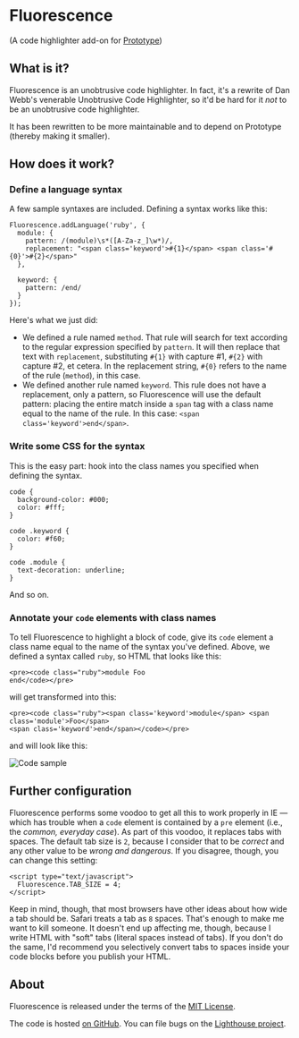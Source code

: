 # Fluorescence

(A code highlighter add-on for [Prototype][prototype])

## What is it?

Fluorescence is an unobtrusive code highlighter. In fact, it's a rewrite of Dan Webb's venerable Unobtrusive Code Highlighter, so it'd be hard for it _not_ to be an unobtrusive code highlighter.

It has been rewritten to be more maintainable and to depend on Prototype (thereby making it smaller).

## How does it work?

### Define a language syntax

A few sample syntaxes are included. Defining a syntax works like this:

    Fluorescence.addLanguage('ruby', {
      module: {
        pattern: /(module)\s*([A-Za-z_]\w*)/,
        replacement: "<span class='keyword'>#{1}</span> <span class='#{0}'>#{2}</span>"
      },
      
      keyword: {
        pattern: /end/
      }
    });
    
Here's what we just did:

  * We defined a rule named `method`. That rule will search for text according to the regular expression specified by `pattern`. It will then replace that text with `replacement`, substituting `#{1}` with capture #1, `#{2}` with capture #2, et cetera. In the replacement string, `#{0}` refers to the name of the rule (`method`), in this case.
  * We defined another rule named `keyword`. This rule does not have a replacement, only a pattern, so Fluorescence will use the default pattern: placing the entire match inside a `span` tag with a class name equal to the name of the rule. In this case: `<span class='keyword'>end</span>`.
  
### Write some CSS for the syntax

This is the easy part: hook into the class names you specified when defining the syntax.

    code {
      background-color: #000;
      color: #fff;
    }

    code .keyword {
      color: #f60;
    }
    
    code .module {
      text-decoration: underline;
    }
    
And so on.

### Annotate your `code` elements with class names

To tell Fluorescence to highlight a block of code, give its `code` element a class name equal to the name of the syntax you've defined. Above, we defined a syntax called `ruby`, so HTML that looks like this:


    <pre><code class="ruby">module Foo
    end</code></pre>
    
    
will get transformed into this:

    <pre><code class="ruby"><span class='keyword'>module</span> <span class='module'>Foo</span>
    <span class='keyword'>end</span></code></pre>
    
and will look like this:

![Code sample][sample]

## Further configuration

Fluorescence performs some voodoo to get all this to work properly in IE — which has trouble when a `code` element is contained by a `pre` element (i.e., the _common, everyday case_). As part of this voodoo, it replaces tabs with spaces. The default tab size is `2`, because I consider that to be _correct_ and any other value to be _wrong and dangerous_. If you disagree, though, you can change this setting:

    <script type="text/javascript">
      Fluorescence.TAB_SIZE = 4;
    </script>

Keep in mind, though, that most browsers have other ideas about how wide a tab should be. Safari treats a tab as `8` spaces. That's enough to make me want to kill someone. It doesn't end up affecting me, though, because I write HTML with "soft" tabs (literal spaces instead of tabs). If you don't do the same, I'd recommend you selectively convert tabs to spaces inside your code blocks before you publish your HTML.

## About

Fluorescence is released under the terms of the [MIT License][mit].

The code is hosted [on GitHub][github]. You can file bugs on the [Lighthouse project][lighthouse].


[sample]: http://andrewdupont.net/fluorescence/images/sample.png
[prototype]: http://prototypejs.org
[lighthouse]: http://andrewdupont.lighthouseapp.com/projects/29492-fluorescence/overview
[github]: http://github.com/savetheclocktower/fluorescence/tree/master
[mit]: http://www.opensource.org/licenses/mit-license.php
